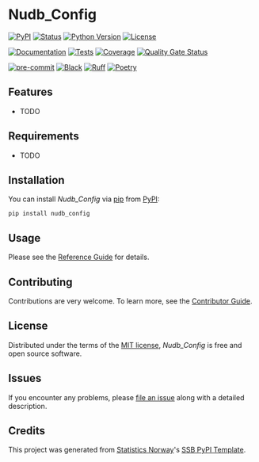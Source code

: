 # Nudb_Config

[![PyPI](https://img.shields.io/pypi/v/nudb_config.svg)][pypi status]
[![Status](https://img.shields.io/pypi/status/nudb_config.svg)][pypi status]
[![Python Version](https://img.shields.io/pypi/pyversions/nudb_config)][pypi status]
[![License](https://img.shields.io/pypi/l/nudb_config)][license]

[![Documentation](https://github.com/statisticsnorway/nudb_config/actions/workflows/docs.yml/badge.svg)][documentation]
[![Tests](https://github.com/statisticsnorway/nudb_config/actions/workflows/tests.yml/badge.svg)][tests]
[![Coverage](https://sonarcloud.io/api/project_badges/measure?project=statisticsnorway_nudb_config&metric=coverage)][sonarcov]
[![Quality Gate Status](https://sonarcloud.io/api/project_badges/measure?project=statisticsnorway_nudb_config&metric=alert_status)][sonarquality]

[![pre-commit](https://img.shields.io/badge/pre--commit-enabled-brightgreen?logo=pre-commit&logoColor=white)][pre-commit]
[![Black](https://img.shields.io/badge/code%20style-black-000000.svg)][black]
[![Ruff](https://img.shields.io/endpoint?url=https://raw.githubusercontent.com/astral-sh/ruff/main/assets/badge/v2.json)](https://github.com/astral-sh/ruff)
[![Poetry](https://img.shields.io/endpoint?url=https://python-poetry.org/badge/v0.json)][poetry]

[pypi status]: https://pypi.org/project/nudb_config/
[documentation]: https://statisticsnorway.github.io/nudb_config
[tests]: https://github.com/statisticsnorway/nudb_config/actions?workflow=Tests
[sonarcov]: https://sonarcloud.io/summary/overall?id=statisticsnorway_nudb_config
[sonarquality]: https://sonarcloud.io/summary/overall?id=statisticsnorway_nudb_config
[pre-commit]: https://github.com/pre-commit/pre-commit
[black]: https://github.com/psf/black
[poetry]: https://python-poetry.org/

## Features

- TODO

## Requirements

- TODO

## Installation

You can install _Nudb_Config_ via [pip] from [PyPI]:

```console
pip install nudb_config
```

## Usage

Please see the [Reference Guide] for details.

## Contributing

Contributions are very welcome.
To learn more, see the [Contributor Guide].

## License

Distributed under the terms of the [MIT license][license],
_Nudb_Config_ is free and open source software.

## Issues

If you encounter any problems,
please [file an issue] along with a detailed description.

## Credits

This project was generated from [Statistics Norway]'s [SSB PyPI Template].

[statistics norway]: https://www.ssb.no/en
[pypi]: https://pypi.org/
[ssb pypi template]: https://github.com/statisticsnorway/ssb-pypitemplate
[file an issue]: https://github.com/statisticsnorway/nudb_config/issues
[pip]: https://pip.pypa.io/

<!-- github-only -->

[license]: https://github.com/statisticsnorway/nudb_config/blob/main/LICENSE
[contributor guide]: https://github.com/statisticsnorway/nudb_config/blob/main/CONTRIBUTING.md
[reference guide]: https://statisticsnorway.github.io/nudb_config/reference.html
